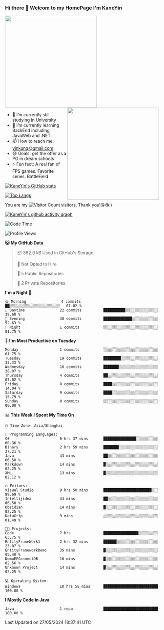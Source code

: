 ### Hi there 👋 Welcom to my HomePage I'm KaneYin

<img src="https://user-images.githubusercontent.com/74038190/226190894-18e959ba-d458-4a94-ac44-790190f2a947.gif" align="center" width="300">
<img src="https://user-images.githubusercontent.com/74038190/212749447-bfb7e725-6987-49d9-ae85-2015e3e7cc41.gif" align="right" width="300">

- 🔭 I’m currently still studying in University
- 🌱 I’m currently learning BackEnd including JavaWeb and .NET
- 📫 How to reach me: yinkunq@gmail.com
- 😄 Goals: get the offer as a PG in dream schools
- ⚡ Fun fact: A real fan of FPS games. Favorite series: BattleField

[![KaneYin's GitHub stats](https://github-readme-stats.vercel.app/api?username=KaneYin&show_icon=true&anuraghazra)](https://github.com/anuraghazra/github-readme-stats)

[![Top Langs](https://github-readme-stats.vercel.app/api/top-langs/?username=KaneYin&layout=compact)](https://github.com/anuraghazra/github-readme-stats)

You are my ![Visitor Count](https://profile-counter.glitch.me/KaneYin/count.svg) visitors, Thank you!😘😘:)

[![KaneYin's github activity graph](https://github-readme-activity-graph.vercel.app/graph?username=KaneYin&bg_color=white&color=black)](https://github.com/KaneYin/github-readme-activity-graph)

<!--START_SECTION:waka-->
![Code Time](http://img.shields.io/badge/Code%20Time-14%20hrs%2015%20mins-blue)

![Profile Views](http://img.shields.io/badge/Profile%20Views-2-blue)

**🐱 My GitHub Data** 

> 📦 362.9 kB Used in GitHub's Storage 
 > 
> 🚫 Not Opted to Hire
 > 
> 📜 5 Public Repositories 
 > 
> 🔑 2 Private Repositories 
 > 
**I'm a Night 🦉** 

```text
🌞 Morning                4 commits           ██░░░░░░░░░░░░░░░░░░░░░░░   07.02 % 
🌆 Daytime                22 commits          ██████████░░░░░░░░░░░░░░░   38.60 % 
🌃 Evening                30 commits          █████████████░░░░░░░░░░░░   52.63 % 
🌙 Night                  1 commits           ░░░░░░░░░░░░░░░░░░░░░░░░░   01.75 % 
```
📅 **I'm Most Productive on Tuesday** 

```text
Monday                   1 commits           ░░░░░░░░░░░░░░░░░░░░░░░░░   01.75 % 
Tuesday                  19 commits          ████████░░░░░░░░░░░░░░░░░   33.33 % 
Wednesday                16 commits          ███████░░░░░░░░░░░░░░░░░░   28.07 % 
Thursday                 4 commits           ██░░░░░░░░░░░░░░░░░░░░░░░   07.02 % 
Friday                   8 commits           ████░░░░░░░░░░░░░░░░░░░░░   14.04 % 
Saturday                 9 commits           ████░░░░░░░░░░░░░░░░░░░░░   15.79 % 
Sunday                   0 commits           ░░░░░░░░░░░░░░░░░░░░░░░░░   00.00 % 
```


📊 **This Week I Spent My Time On** 

```text
🕑︎ Time Zone: Asia/Shanghai

💬 Programming Languages: 
C#                       6 hrs 37 mins       ███████████████░░░░░░░░░░   60.36 % 
Binary                   2 hrs 59 mins       ███████░░░░░░░░░░░░░░░░░░   27.21 % 
Java                     43 mins             ██░░░░░░░░░░░░░░░░░░░░░░░   06.58 % 
Markdown                 14 mins             █░░░░░░░░░░░░░░░░░░░░░░░░   02.25 % 
XML                      13 mins             █░░░░░░░░░░░░░░░░░░░░░░░░   02.12 % 

🔥 Editors: 
Visual Studio            9 hrs 50 mins       ██████████████████████░░░   89.69 % 
Intellijidea             43 mins             ██░░░░░░░░░░░░░░░░░░░░░░░   06.58 % 
Obsidian                 14 mins             █░░░░░░░░░░░░░░░░░░░░░░░░   02.25 % 
DataGrip                 9 mins              ░░░░░░░░░░░░░░░░░░░░░░░░░   01.49 % 

🐱‍💻 Projects: 
Code                     7 hrs               ████████████████░░░░░░░░░   63.75 % 
EntityFrameWork1         2 hrs 32 mins       ██████░░░░░░░░░░░░░░░░░░░   23.07 % 
EntityFrameworkDemo      35 mins             █░░░░░░░░░░░░░░░░░░░░░░░░   05.40 % 
DemoEFConnectDB          16 mins             █░░░░░░░░░░░░░░░░░░░░░░░░   02.56 % 
Unknown Project          14 mins             █░░░░░░░░░░░░░░░░░░░░░░░░   02.25 % 

💻 Operating System: 
Windows                  10 hrs 58 mins      █████████████████████████   100.00 % 
```

**I Mostly Code in Java** 

```text
Java                     1 repo              █████████████████████████   100.00 % 
```




 Last Updated on 27/05/2024 18:37:41 UTC
<!--END_SECTION:waka-->

